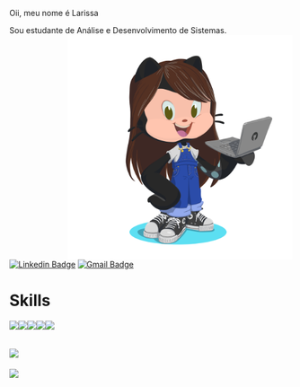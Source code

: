 <div>
<p>Oii, meu nome é Larissa</p>
<p>Sou estudante de Análise e Desenvolvimento de Sistemas. <br><img style="width: 400px" align="right" src="octocat.png" /></p>


</div>

[![Linkedin Badge](https://img.shields.io/badge/-LinkedIn-blue?style=flat-square&logo=Linkedin&logoColor=white&link=https://www.linkedin.com/in/larissa-michelazzo/)](https://www.linkedin.com/in/larissa-michelazzo/) [![Gmail Badge](https://img.shields.io/badge/-Gmail-c14438?style=flat-square&logo=Gmail&logoColor=white&link=mailto:michelazzolarissa272@gmail.com)](mailto:michelazzolarissa272@gmail.com)

# Skills

<img src="https://img.shields.io/badge/java-%23ED8B00.svg?&style=for-the-badge&logo=java&logoColor=white"/><img src="https://img.shields.io/badge/javascript%20-%23323330.svg?&style=for-the-badge&logo=javascript&logoColor=%23F7DF1E"/><img src="https://img.shields.io/badge/html5%20-%23E34F26.svg?&style=for-the-badge&logo=html5&logoColor=white"/><img src="https://img.shields.io/badge/css3%20-%231572B6.svg?&style=for-the-badge&logo=css3&logoColor=white"/><img src="https://img.shields.io/badge/git%20-%23F05033.svg?&style=for-the-badge&logo=git&logoColor=white"/>
<br>
<br>
<div>
  <img height="165" src="https://github-readme-stats.vercel.app/api?username=lari987&show_icons=true&title_color=9400D3&icon_color=79ff97&text_color=9f9f9f&bg_color=151515" />
  <br><br>
  <img align="left" src="https://github-readme-stats.vercel.app/api/top-langs/?username=lari987&langs_count=6&layout=compact&title_color=fff&text_color=fff&bg_color=151515" />
</div>
